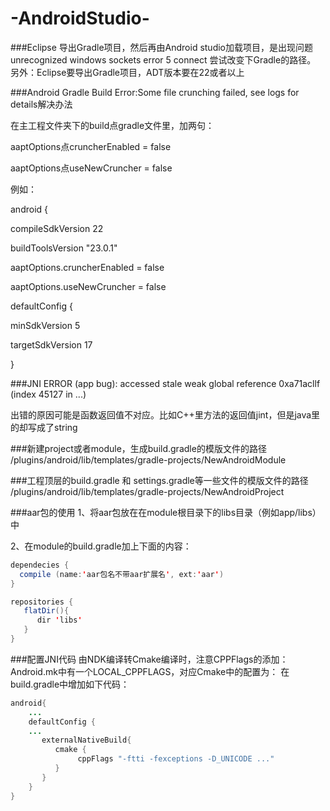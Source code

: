 # -AndroidStudio-

###Eclipse 导出Gradle项目，然后再由Android studio加载项目，是出现问题
 unrecognized windows sockets error 5 connect
 尝试改变下Gradle的路径。
 另外：Eclipse要导出Gradle项目，ADT版本要在22或者以上

###Android Gradle Build Error:Some file crunching failed, see logs for details解决办法

在主工程文件夹下的build点gradle文件里，加两句：

aaptOptions点cruncherEnabled = false

aaptOptions点useNewCruncher = false

例如：

android {

compileSdkVersion 22

buildToolsVersion "23.0.1"

aaptOptions.cruncherEnabled = false

aaptOptions.useNewCruncher = false

defaultConfig {

minSdkVersion 5

targetSdkVersion 17

}

###JNI ERROR (app bug): accessed stale weak global reference 0xa71acllf (index 45127 in ...)

出错的原因可能是函数返回值不对应。比如C++里方法的返回值jint，但是java里的却写成了string


###新建project或者module，生成build.gradle的模版文件的路径
<Android studio>/plugins/android/lib/templates/gradle-projects/NewAndroidModule

###工程顶层的build.gradle 和 settings.gradle等一些文件的模版文件的路径
<Android studio>/plugins/android/lib/templates/gradle-projects/NewAndroidProject


###aar包的使用
1、将aar包放在在module根目录下的libs目录（例如app/libs）中

2、在module的build.gradle加上下面的内容：
```java
dependecies {
  compile (name:'aar包名不带aar扩展名', ext:'aar')
}

repositories {
   flatDir(){
      dir 'libs'
   }
}
```

###配置JNI代码
由NDK编译转Cmake编译时，注意CPPFlags的添加：
Android.mk中有一个LOCAL_CPPFLAGS，对应Cmake中的配置为：
在build.gradle中增加如下代码：
```java
android{
    ...
    defaultConfig {
    ...
       externalNativeBuild{
          cmake {
               cppFlags "-ftti -fexceptions -D_UNICODE ..."
          }
       }
    }
}
```
